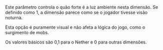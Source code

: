 Este parâmetro controla o quão forte é a luz ambiente nesta dimensão.
Se definido como 1, a dimensão parece como se o jogador tivesse visão noturna.

Esta opção é puramente visual e não afeta a lógica do jogo, como o surgimento de mobs.

Os valores básicos são 0,1 para o Nether e 0 para outras dimensões.